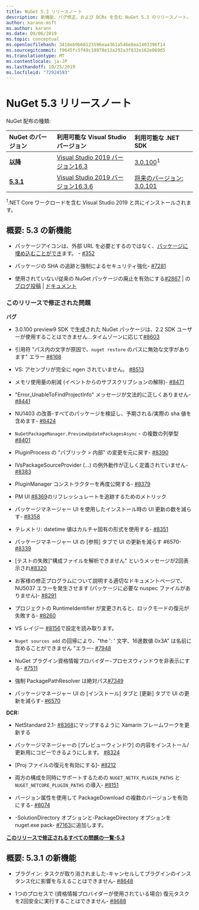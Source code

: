 ```yaml
---
title: NuGet 5.3 リリースノート
description: 新機能、バグ修正、および DCRs を含む NuGet 5.3 のリリースノート。
author: karann-msft
ms.author: karann
ms.date: 09/06/2019
ms.topic: conceptual
ms.openlocfilehash: 3418eb9b60123596eaa361a546e8ea1403396f14
ms.sourcegitcommit: f9645fc5f49c18978e12a292a3f832e162e069d5
ms.translationtype: MT
ms.contentlocale: ja-JP
ms.lasthandoff: 10/25/2019
ms.locfileid: "72924593"
---
```

# <a name="nuget-53-release-notes"></a>NuGet 5.3 リリースノート

NuGet 配布の種類:

| NuGet のバージョン | 利用可能な Visual Studio バージョン| 利用可能な .NET SDK|
|:---|:---|:---|
| [**以降**](https://nuget.org/downloads) | [Visual Studio 2019 バージョン16.3](https://visualstudio.microsoft.com/downloads/) | [3.0.100](https://dotnet.microsoft.com/download/dotnet-core/3.0)<sup>1</sup> |
| [**5.3.1**](https://nuget.org/downloads) | [Visual Studio 2019 バージョン16.3.6](https://visualstudio.microsoft.com/downloads/) | [将来のバージョン: 3.0.101](https://dotnet.microsoft.com/download/dotnet-core/3.0) |
<sup>1</sup>.NET Core ワークロードを含む Visual Studio 2019 と共にインストールされます。

## <a name="summary-whats-new-in-53"></a>概要: 5.3 の新機能

* パッケージアイコンは、外部 URL を必要とするのではなく、[パッケージに埋め込むことができ](../reference/msbuild-targets.md#packing-an-icon-image-file)ます。 - [#352](https://github.com/NuGet/Home/issues/352)

* パッケージの SHA の追跡と強制によるセキュリティ強化- [#7281](https://github.com/NuGet/Home/issues/7281)

* 使用されていない/従来の NuGet パッケージの廃止を有効にする[#2867](https://github.com/NuGet/Home/issues/2867) | の[ブログ投稿](https://devblogs.microsoft.com/nuget/deprecating-packages-on-nuget-org/) | [ドキュメント](https://docs.microsoft.com/en-us/nuget/nuget-org/deprecate-packages)

### <a name="issues-fixed-in-this-release"></a>このリリースで修正された問題

**バグ**

* 3\.0.100 preview9 SDK で生成された NuGet パッケージは、2.2 SDK ユーザーが使用することはできません...タイムゾーンに応じて[#8603](https://github.com/NuGet/Home/issues/8603)

* 引用符 "パス内の文字が原因で、`nuget restore` のパスに無効な文字があります" エラー [#8168](https://github.com/NuGet/Home/issues/8168)

* VS: アセンブリが完全に ngen されていません。 [#8513](https://github.com/NuGet/Home/issues/8513)

* メモリ使用量の削減 (イベントからのサブスクリプションの解除)- [#8471](https://github.com/NuGet/Home/issues/8471)

* "Error_UnableToFindProjectInfo" メッセージが文法的に正しくありません- [#8441](https://github.com/NuGet/Home/issues/8441)

* NU1403 の改善-すべてのパッケージを検証し、予期される/実際の sha 値を含めます- [#8424](https://github.com/NuGet/Home/issues/8424)

* `NuGetPackageManager.PreviewUpdatePackagesAsync` - の複数の列挙型[#8401](https://github.com/NuGet/Home/issues/8401)

* PluginProcess の "パブリック > 内部" の変更を元に戻す- [#8390](https://github.com/NuGet/Home/issues/8390)

* IVsPackageSourceProvider (...) の例外動作が正しく定義されていません- [#8383](https://github.com/NuGet/Home/issues/8383)

* PluginManager コンストラクターを再度公開する- [#8379](https://github.com/NuGet/Home/issues/8379)

* PM UI [#8369](https://github.com/NuGet/Home/issues/8369)のリフレッシュレートを追跡するためのメトリック

* パッケージマネージャー UI を使用したインストール時の UI 更新の数を減らす- [#8358](https://github.com/NuGet/Home/issues/8358)

* テレメトリ: datetime 値はカルチャ固有の形式を使用する- [#8351](https://github.com/NuGet/Home/issues/8351)

* パッケージマネージャー UI の [参照] タブで UI の更新を減らす #6570- [#8339](https://github.com/NuGet/Home/issues/8339)

* [テストの失敗]"構成ファイルを解析できません" というメッセージが2回表示され[#8320](https://github.com/NuGet/Home/issues/8320)

* お客様の修正プログラムについて説明する適切なドキュメントページで、NU5037 エラーを発生させます (パッケージに必要な nuspec ファイルがありません)- [#8291](https://github.com/NuGet/Home/issues/8291)

* プロジェクトの RuntimeIdentifier が変更されると、ロックモードの復元が失敗する- [#8260](https://github.com/NuGet/Home/issues/8260)

* VS レイジー [#8156](https://github.com/NuGet/Home/issues/8156)で設定を読み取ります。

* `Nuget sources add` の回帰により、"the ': ' 文字、16進数値 0x3A" は名前に含めることができません "エラー- [#7948](https://github.com/NuGet/Home/issues/7948)

* NuGet プラグイン資格情報プロバイダー-プロセスウィンドウを非表示にする- [#7511](https://github.com/NuGet/Home/issues/7511)

* 強制 PackagePathResolver は絶対パス[#7349](https://github.com/NuGet/Home/issues/7349)

* パッケージマネージャー UI の [インストール] タブと [更新] タブで UI の更新を減らす- [#6570](https://github.com/NuGet/Home/issues/6570)

**DCR:**

* NetStandard 2.1- [#8368](https://github.com/NuGet/Home/issues/8368)にマップするように Xamarin フレームワークを更新する

* パッケージマネージャーの [プレビューウィンドウ] の内容をインストール/更新用にコピーできるようにします。 [#8324](https://github.com/NuGet/Home/issues/8324)

* [Proj ファイルの復元を有効にする]- [#8212](https://github.com/NuGet/Home/issues/8212)

* 両方の構成を同時にサポートするための `NUGET_NETFX_PLUGIN_PATHS` と `NUGET_NETCORE_PLUGIN_PATHS` の導入- [#8151](https://github.com/NuGet/Home/issues/8151)

* バージョン属性を使用して PackageDownload の複数のバージョンを有効にする- [#8074](https://github.com/NuGet/Home/issues/8074)

* -SolutionDirectory オプションと-PackageDirectory オプションを nuget.exe pack- [#7163](https://github.com/NuGet/Home/issues/7163)に追加します。

**[このリリースで修正されるすべての問題の一覧-5.3](https://github.com/nuget/home/issues?q=is%3Aissue+is%3Aclosed+milestone%3A%225.3")**

## <a name="summary-whats-new-in-531"></a>概要: 5.3.1 の新機能

* プラグイン: タスクが取り消されました-キャンセルしてプラグインのインスタンス化に影響を与えることはできません- [#8648](https://github.com/NuGet/Home/issues/8648)

* 1つのプロセスで (資格情報プロバイダーが使用されている場合) 復元タスクを2回安全に実行することはできません- [#8688](https://github.com/NuGet/Home/issues/8688)
